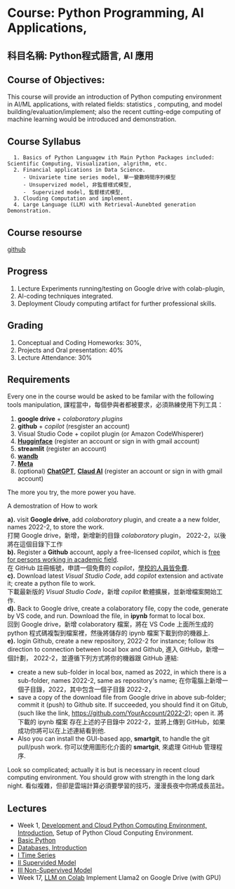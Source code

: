 Course: Python Programming, AI Applications,
===
科目名稱: Python程式語言, AI 應用
---

Course of Objectives:
---
This course will provide an introduction of Python computing environment in AI/ML applications, with related fields: statistics , computing, and model building/evaluation/implement; also the recent cutting-edge  computing  of machine learning would be introduced and demonstration.   

Course Syllabus
---      
      1. Basics of Python Languagew ith Main Python Packages included: Scientific Computing, Visualization, algrithm, etc.
      2. Financial applications in Data Science.
         - Univariete time series model, 單一變數時間序列模型
         - Unsupervized model, 非監督樣式模型,
         -  Supervized model, 監督樣式模型,         
      3. Clouding Computation and implement.
      4. Large Language (LLM) with Retrieval-Aunebted generation Demonstration.

Course resourse
---
[github](https://github.com/cchuang2009/2022-1/2024)

Progress
---
1. Lecture Experiments running/testing on Google drive with colab-plugin,
2. AI-coding techniques integrated.
3. Deployment Cloudy computing artifact for further professional skills.
      
Grading
---      
1. Conceptual and Coding Homeworks: 30%,
2. Projects and Oral presentation: 40%
3. Lecture Attendance: 30%

Requirements
---
Every one in the course would be asked to be familar with the following tools manipulation, 課程當中，每個參與者都被要求，必須熟練使用下列工具：
1. **google drive** + *colaboratory plugins*
2. **github** + *copilot* (resgister an account)
3. Visual Studio Code + copilot plugin (or Amazon CodeWhisperer)
4. [**Hugginface**](huggingface.co) (register an account or sign in with gmail account)
5. **streamlit** (register an account)
6. [**wandb**](wandb.ai)
7. [**Meta**](https://colab.research.google.com/corgiredirector?site=https%3A%2F%2Fai.meta.com%2Fresources%2Fmodels-and-libraries%2Fllama-downloads)
8. (optional) [**ChatGPT**](chat.openai.com), [**Claud AI**](claud.ai) (register an account or sign in with gmail account)

The more you try, the more power you have.



A demostration of How to work

**a).** visit **Google drive**, add *colaboratory* plugin, and create a a new folder, names 2022-2, to store the work. <br>
  打開 Google drive，新增，新增新的目錄 *colaboratory* plugin， 2022-2，以後將在這個目錄下工作<br>
**b).** Register a **Github** account, apply a free-licensed *copilot*, which is [free for persons working in academic field](https://educationcopilot.com/).<br>
在 GitHub 註冊帳號，申請一個免費的 *copilot*，[學校的人員皆免費](https://medium.com/%E5%BD%BC%E5%BE%97%E6%BD%98%E7%9A%84-swift-ios-app-%E9%96%8B%E7%99%BC%E5%95%8F%E9%A1%8C%E8%A7%A3%E7%AD%94%E9%9B%86/%E7%94%A8%E8%80%81%E5%B8%AB-%E5%AD%B8%E7%94%9F%E8%BA%AB%E4%BB%BD%E5%85%8D%E8%B2%BB%E4%BD%BF%E7%94%A8-github-copilot-223236e0e0e8).<br>
**c).** Download latest *Visual Studio Code*, add *copilot* extension and activate it; create a python file to work.<br>
下載最新版的 *Visual Studio Code*，新增 *copilot* 軟體擴展，並新增檔案開始工作.<br>
**d).** Back to Google drive, create a colaboratory file, copy the code, generate by VS code, and run. Download the file, in **ipynb** format to local box.<br>
回到 Google drive，新增 colaboratory  檔案，將在 VS Code 上面所生成的 python 程式碼複製到檔案裡，然後將儲存的 ipynb 檔案下載到你的機器上.  <br> 
**e).** login Github, create a new repository, 2022-2 for instance; follow its direction to connection between local box and Github, 進入 GitHub，新增一個計劃， 2022-2，並遵循下列方式將你的機器跟 GitHub 連結:

   - create a new sub-folder in local box, named as 2022, in which there is a sub-folder, names 2022-2, same as repository's name; 在你電腦上新增一個子目錄，2022，其中包含一個子目錄 2022-2，
   - save a copy of  the download file from Google drive in above sub-folder; commit it (push) to Github site. If succeeded, you should find it on Gitub, (such like the link, <font color="blue">https://github.com/YourAccount/2022-2</font>); open it. 將下載的 ipynb 檔案 存在上述的子目錄中 2022-2，並將上傳到 GitHub，如果成功你將可以在上述連結看到他.
   - Also you can install the GUI-based app, **smartgit**, to handle the git pull/push work. 你可以使用圖形化介面的 **smartgit**, 來處理 GitHub 管理程序.

Look so complicated; actually it is but is necessary in recent cloud computing environment.  You should grow with strength in the long dark night.  看似複雜，但卻是雲端計算必須要學習的技巧，漫漫長夜中你將成長茁壯。


Lectures
---
- Week 1, [Development and Cloud Python Computing Environment, Introduction](index.ipynb), Setup of Python Cloud Conputing Environment.
- [Basic Python](Basics.ipynb)
- [Databases, Introduction](Databases_intro.ipynb)
- [I Time Series](StockPriceCopulas.ipynb)
- [II Supervided Model](crime_df.ipunb)
- [III Non-Supervived Model](uber_demond.ipynb)
- Week 17, [LLM on Colab](Llama2OnColab.ipynb) Implement Llama2 on Google Drive (with GPU)
